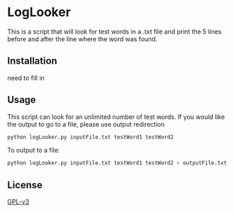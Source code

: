 # LogLooker
This is a script that will look for test words in a .txt file and print the 5 lines before and after the line where the word was found.

## Installation
need to fill in

## Usage
This script can look for an unlimited number of test words. If you would like the output to go to a file, please use output redirection

```python
python logLooker.py inputFile.txt testWord1 testWord2
```

To output to a file:
```python
python logLooker.py inputFile.txt testWord1 testWord2 > outputFile.txt
```

## License
[GPL-v3](https://choosealicense.com/licenses/gpl-3.0/)
